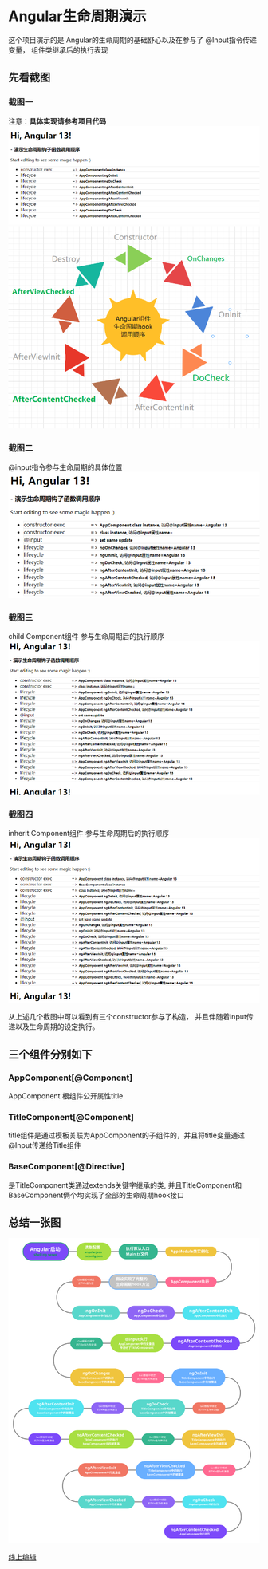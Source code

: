 # Angular生命周期演示

这个项目演示的是 Angular的生命周期的基础舒心以及在参与了 @Input指令传递变量， 组件类继承后的执行表现

## 先看截图
### 截图一
注意：**具体实现请参考项目代码**
![生命周期执行效果截图](image-20220223182850490.png)
![生命周期图示](2BAE036A-4486-4573-9D62-6CE32AC89D25.png)

### 截图二
@input指令参与生命周期的具体位置
![生命周期执行效果截图](./image-20220223183251164.png)

### 截图三
child Component组件 参与生命周期后的执行顺序
![截图](image-20220223184116169.png)

### 截图四
inherit Component组件 参与生命周期后的执行顺序
![截图](image-20220223190243130.png)

从上述几个截图中可以看到有三个constructor参与了构造， 并且伴随着input传递以及生命周期的设定执行。
## 三个组件分别如下
### AppComponent[@Component]
 AppComponent 根组件公开属性title 
### TitleComponent[@Component]
 title组件是通过模板关联为AppComponent的子组件的，并且将title变量通过@Input传递给Title组件
### BaseComponent[@Directive]
是TitleComponent类通过extends关键字继承的类, 并且TitleComponent和BaseComponent俩个均实现了全部的生命周期hook接口

## 总结一张图

![完整生命周期复合数据交织图](./full.svg)

[线上编辑](https://stackblitz.com/edit/angular-ivy-rwtsnz)
